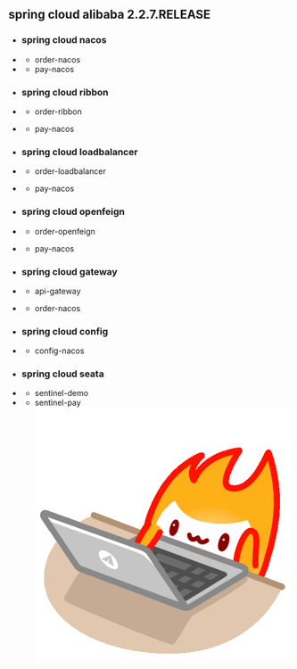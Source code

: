 ## spring cloud alibaba 2.2.7.RELEASE
<!-- 隐藏的描述信息 -->

- ### spring cloud nacos
- - order-nacos
- - pay-nacos
* ### spring cloud ribbon
- - order-ribbon
* - pay-nacos
+ ### spring cloud loadbalancer
+ - order-loadbalancer
* - pay-nacos
- ### spring cloud openfeign
+ - order-openfeign
* - pay-nacos
* ### spring cloud gateway
+ - api-gateway
* - order-nacos
+ ### spring cloud config
+ - config-nacos
+ ### spring cloud seata
* - sentinel-demo
* - sentinel-pay  
![fire work](./fire_work.gif)
